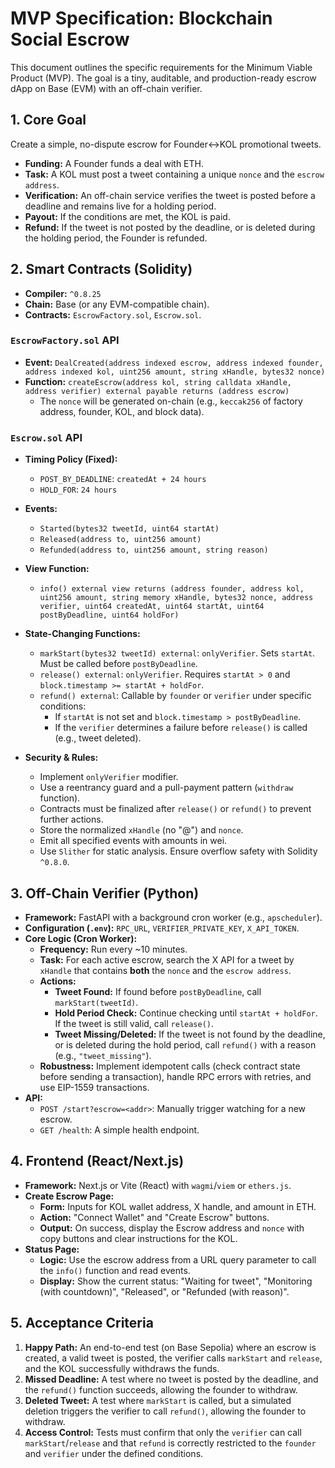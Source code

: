 # MVP Specification: Blockchain Social Escrow

This document outlines the specific requirements for the Minimum Viable Product (MVP). The goal is a tiny, auditable, and production-ready escrow dApp on Base (EVM) with an off-chain verifier.

## 1. Core Goal

Create a simple, no-dispute escrow for Founder↔KOL promotional tweets.

- **Funding:** A Founder funds a deal with ETH.
- **Task:** A KOL must post a tweet containing a unique `nonce` and the `escrow address`.
- **Verification:** An off-chain service verifies the tweet is posted before a deadline and remains live for a holding period.
- **Payout:** If the conditions are met, the KOL is paid.
- **Refund:** If the tweet is not posted by the deadline, or is deleted during the holding period, the Founder is refunded.

## 2. Smart Contracts (Solidity)

- **Compiler:** `^0.8.25`
- **Chain:** Base (or any EVM-compatible chain).
- **Contracts:** `EscrowFactory.sol`, `Escrow.sol`.

### `EscrowFactory.sol` API

- **Event:** `DealCreated(address indexed escrow, address indexed founder, address indexed kol, uint256 amount, string xHandle, bytes32 nonce)`
- **Function:** `createEscrow(address kol, string calldata xHandle, address verifier) external payable returns (address escrow)`
  - The `nonce` will be generated on-chain (e.g., `keccak256` of factory address, founder, KOL, and block data).

### `Escrow.sol` API

- **Timing Policy (Fixed):**
  - `POST_BY_DEADLINE`: `createdAt + 24 hours`
  - `HOLD_FOR`: `24 hours`

- **Events:**
  - `Started(bytes32 tweetId, uint64 startAt)`
  - `Released(address to, uint256 amount)`
  - `Refunded(address to, uint256 amount, string reason)`

- **View Function:**
  - `info() external view returns (address founder, address kol, uint256 amount, string memory xHandle, bytes32 nonce, address verifier, uint64 createdAt, uint64 startAt, uint64 postByDeadline, uint64 holdFor)`

- **State-Changing Functions:**
  - `markStart(bytes32 tweetId) external`: `onlyVerifier`. Sets `startAt`. Must be called before `postByDeadline`.
  - `release() external`: `onlyVerifier`. Requires `startAt > 0` and `block.timestamp >= startAt + holdFor`.
  - `refund() external`: Callable by `founder` or `verifier` under specific conditions:
    - If `startAt` is not set and `block.timestamp > postByDeadline`.
    - If the `verifier` determines a failure before `release()` is called (e.g., tweet deleted).

- **Security & Rules:**
  - Implement `onlyVerifier` modifier.
  - Use a reentrancy guard and a pull-payment pattern (`withdraw` function).
  - Contracts must be finalized after `release()` or `refund()` to prevent further actions.
  - Store the normalized `xHandle` (no "@") and `nonce`.
  - Emit all specified events with amounts in wei.
  - Use `Slither` for static analysis. Ensure overflow safety with Solidity `^0.8.0`.

## 3. Off-Chain Verifier (Python)

- **Framework:** FastAPI with a background cron worker (e.g., `apscheduler`).
- **Configuration (`.env`):** `RPC_URL`, `VERIFIER_PRIVATE_KEY`, `X_API_TOKEN`.
- **Core Logic (Cron Worker):**
  - **Frequency:** Run every ~10 minutes.
  - **Task:** For each active escrow, search the X API for a tweet by `xHandle` that contains **both** the `nonce` and the `escrow address`.
  - **Actions:**
    - **Tweet Found:** If found before `postByDeadline`, call `markStart(tweetId)`.
    - **Hold Period Check:** Continue checking until `startAt + holdFor`. If the tweet is still valid, call `release()`.
    - **Tweet Missing/Deleted:** If the tweet is not found by the deadline, or is deleted during the hold period, call `refund()` with a reason (e.g., `"tweet_missing"`).
  - **Robustness:** Implement idempotent calls (check contract state before sending a transaction), handle RPC errors with retries, and use EIP-1559 transactions.
- **API:**
  - `POST /start?escrow=<addr>`: Manually trigger watching for a new escrow.
  - `GET /health`: A simple health endpoint.

## 4. Frontend (React/Next.js)

- **Framework:** Next.js or Vite (React) with `wagmi`/`viem` or `ethers.js`.
- **Create Escrow Page:**
  - **Form:** Inputs for KOL wallet address, X handle, and amount in ETH.
  - **Action:** "Connect Wallet" and "Create Escrow" buttons.
  - **Output:** On success, display the Escrow address and `nonce` with copy buttons and clear instructions for the KOL.
- **Status Page:**
  - **Logic:** Use the escrow address from a URL query parameter to call the `info()` function and read events.
  - **Display:** Show the current status: "Waiting for tweet", "Monitoring (with countdown)", "Released", or "Refunded (with reason)".

## 5. Acceptance Criteria

1.  **Happy Path:** An end-to-end test (on Base Sepolia) where an escrow is created, a valid tweet is posted, the verifier calls `markStart` and `release`, and the KOL successfully withdraws the funds.
2.  **Missed Deadline:** A test where no tweet is posted by the deadline, and the `refund()` function succeeds, allowing the founder to withdraw.
3.  **Deleted Tweet:** A test where `markStart` is called, but a simulated deletion triggers the verifier to call `refund()`, allowing the founder to withdraw.
4.  **Access Control:** Tests must confirm that only the `verifier` can call `markStart`/`release` and that `refund` is correctly restricted to the `founder` and `verifier` under the defined conditions.